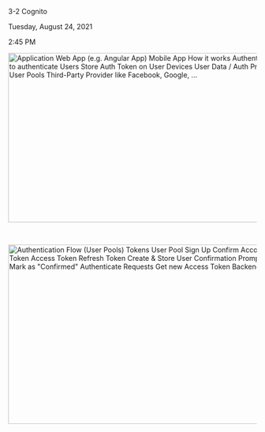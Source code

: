 3-2 Cognito

Tuesday, August 24, 2021

2:45 PM

<img src="media/image1.png" style="width:6.625in;height:3.58333in" alt="Application Web App (e.g. Angular App) Mobile App How it works Authentication Define how to authenticate Users Store Auth Token on User Devices User Data / Auth Provider Cognito User Pools Third-Party Provider like Facebook, Google, ... " />

 

<img src="media/image2.png" style="width:6.63889in;height:3.79167in" alt="Authentication Flow (User Pools) Tokens User Pool Sign Up Confirm Account Sign In Identity Token Access Token Refresh Token Create &amp; Store User Confirmation Prompt (Mail or SMS) Mark as &quot;Confirmed&quot; Authenticate Requests Get new Access Token Backend " />
